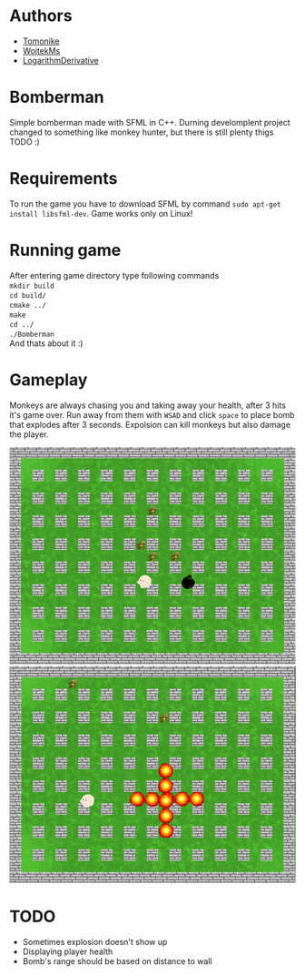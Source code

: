 # Authors

* [Tomonike](https://github.com/Tomonike/)
* [WojtekMs](https://github.com/WOjtekMs/)
* [LogarithmDerivative](https://github.com/LogarithmDerivative/)

# Bomberman

Simple bomberman made with SFML in C++. Durning develomplent project changed to something like monkey hunter, but there is still plenty thigs TODO :)

# Requirements

To run the game you have to download SFML by command `sudo apt-get install libsfml-dev`.
Game works only on Linux!

# Running game
After entering game directory type following commands  
`mkdir build`  
`cd build/`  
`cmake ../`  
`make`  
`cd ../`  
`./Bomberman`  
And thats about it :)

# Gameplay
Monkeys are always chasing you and taking away your health, after 3 hits it's game over. Run away from them with `WSAD` and click `space` to place bomb that explodes after 3 seconds. Expolsion can kill monkeys but also damage the player.

![Screenshot](img/scrBomb1.PNG)
![Screenshot](img/explosion.png)

# TODO

- Sometimes explosion doesn't show up
- Displaying player health
- Bomb's range should be based on distance to wall
